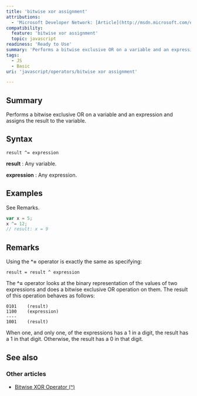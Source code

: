 ```yaml
---
title: 'bitwise xor assignment'
attributions:
  - 'Microsoft Developer Network: [Article](http://msdn.microsoft.com/en-us/library/ie/06f6ta51(v=vs.94).aspx)'
compatibility:
  feature: 'bitwise xor assignment'
  topic: javascript
readiness: 'Ready to Use'
summary: 'Performs a bitwise exclusive OR on a variable and an expression and assigns the result to the variable.'
tags:
  - JS
  - Basic
uri: 'javascript/operators/bitwise xor assignment'

---
```

## Summary

Performs a bitwise exclusive OR on a variable and an expression and assigns the result to the variable.

## Syntax

    result ^= expression

**result**
:   Any variable.

**expression**
:   Any expression.

## Examples

See Remarks.

``` js
var x = 5;
x ^= 12;
// result: x = 9
```

## Remarks

Using the **\^=** operator is exactly the same as specifying:

    result = result ^ expression

The **\^=** operator looks at the binary representation of the values of two expressions and does a bitwise exclusive OR operation on them. The result of this operation behaves as follows:

    0101    (result)
    1100    (expression)
    ----
    1001    (result)

When one, and only one, of the expressions has a 1 in a digit, the result has a 1 in that digit. Otherwise, the result has a 0 in that digit.

## See also

### Other articles

-   [Bitwise XOR Operator (\^)](/javascript/operators/bitwise_xor)

